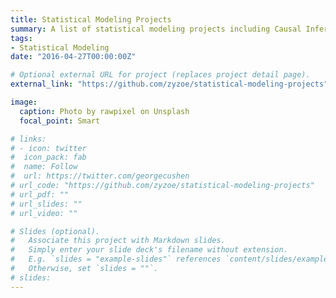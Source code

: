```yaml
---
title: Statistical Modeling Projects
summary: A list of statistical modeling projects including Causal Inference, Time Series Analysis, Hierarchical Modeling & Regression. 
tags:
- Statistical Modeling
date: "2016-04-27T00:00:00Z"

# Optional external URL for project (replaces project detail page).
external_link: "https://github.com/zyzoe/statistical-modeling-projects"

image:
  caption: Photo by rawpixel on Unsplash
  focal_point: Smart

# links:
# - icon: twitter
#  icon_pack: fab
#  name: Follow
#  url: https://twitter.com/georgecushen
# url_code: "https://github.com/zyzoe/statistical-modeling-projects"
# url_pdf: ""
# url_slides: ""
# url_video: ""

# Slides (optional).
#   Associate this project with Markdown slides.
#   Simply enter your slide deck's filename without extension.
#   E.g. `slides = "example-slides"` references `content/slides/example-slides.md`.
#   Otherwise, set `slides = ""`.
# slides:
---
```

